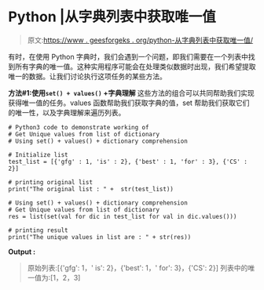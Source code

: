 # Python |从字典列表中获取唯一值

> 原文:[https://www . geesforgeks . org/python-从字典列表中获取唯一值/](https://www.geeksforgeeks.org/python-get-unique-values-from-list-of-dictionary/)

有时，在使用 Python 字典时，我们会遇到一个问题，即我们需要在一个列表中找到所有字典的唯一值。这种实用程序可能会在处理类似数据时出现，我们希望提取唯一的数据。让我们讨论执行这项任务的某些方法。

**方法#1:使用`set() + values()` +字典理解**
这些方法的组合可以共同帮助我们实现获得唯一值的任务。values 函数帮助我们获取字典的值，set 帮助我们获取它们的唯一性，以及字典理解来遍历列表。

```
# Python3 code to demonstrate working of
# Get Unique values from list of dictionary
# Using set() + values() + dictionary comprehension

# Initialize list 
test_list = [{'gfg' : 1, 'is' : 2}, {'best' : 1, 'for' : 3}, {'CS' : 2}]

# printing original list
print("The original list : " +  str(test_list))

# Using set() + values() + dictionary comprehension
# Get Unique values from list of dictionary
res = list(set(val for dic in test_list for val in dic.values()))

# printing result 
print("The unique values in list are : " + str(res))
```

**Output :**

> 原始列表:[{'gfg': 1，' is': 2}，{'best': 1，' for': 3}，{'CS': 2}]
> 列表中的唯一值为:[1，2，3]